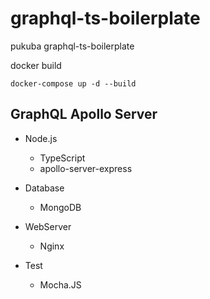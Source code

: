 # graphql-ts-boilerplate
pukuba graphql-ts-boilerplate


docker build
``` docker
docker-compose up -d --build
```

## GraphQL Apollo Server 
- Node.js
    - TypeScript
    - apollo-server-express
    
- Database
    - MongoDB

- WebServer
    - Nginx

- Test
    - Mocha.JS